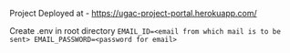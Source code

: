Project Deployed at - https://ugac-project-portal.herokuapp.com/


Create .env in root directory
``
EMAIL_ID=<email from which mail is to be sent>
EMAIL_PASSWORD=<password for email>
``